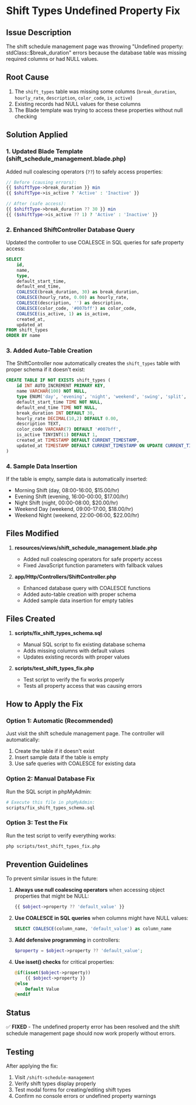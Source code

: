 # Shift Types Undefined Property Fix

## Issue Description
The shift schedule management page was throwing "Undefined property: stdClass::$break_duration" errors because the database table was missing required columns or had NULL values.

## Root Cause
1. The `shift_types` table was missing some columns (`break_duration`, `hourly_rate`, `description`, `color_code`, `is_active`)
2. Existing records had NULL values for these columns
3. The Blade template was trying to access these properties without null checking

## Solution Applied

### 1. Updated Blade Template (shift_schedule_management.blade.php)
Added null coalescing operators (`??`) to safely access properties:

```php
// Before (causing errors):
{{ $shiftType->break_duration }} min
{{ $shiftType->is_active ? 'Active' : 'Inactive' }}

// After (safe access):
{{ $shiftType->break_duration ?? 30 }} min
{{ ($shiftType->is_active ?? 1) ? 'Active' : 'Inactive' }}
```

### 2. Enhanced ShiftController Database Query
Updated the controller to use COALESCE in SQL queries for safe property access:

```sql
SELECT 
    id,
    name,
    type,
    default_start_time,
    default_end_time,
    COALESCE(break_duration, 30) as break_duration,
    COALESCE(hourly_rate, 0.00) as hourly_rate,
    COALESCE(description, '') as description,
    COALESCE(color_code, '#007bff') as color_code,
    COALESCE(is_active, 1) as is_active,
    created_at,
    updated_at
FROM shift_types 
ORDER BY name
```

### 3. Added Auto-Table Creation
The ShiftController now automatically creates the `shift_types` table with proper schema if it doesn't exist:

```sql
CREATE TABLE IF NOT EXISTS shift_types (
    id INT AUTO_INCREMENT PRIMARY KEY,
    name VARCHAR(100) NOT NULL,
    type ENUM('day', 'evening', 'night', 'weekend', 'swing', 'split', 'rotating') DEFAULT 'day',
    default_start_time TIME NOT NULL,
    default_end_time TIME NOT NULL,
    break_duration INT DEFAULT 30,
    hourly_rate DECIMAL(10,2) DEFAULT 0.00,
    description TEXT,
    color_code VARCHAR(7) DEFAULT '#007bff',
    is_active TINYINT(1) DEFAULT 1,
    created_at TIMESTAMP DEFAULT CURRENT_TIMESTAMP,
    updated_at TIMESTAMP DEFAULT CURRENT_TIMESTAMP ON UPDATE CURRENT_TIMESTAMP
)
```

### 4. Sample Data Insertion
If the table is empty, sample data is automatically inserted:

- Morning Shift (day, 08:00-16:00, $15.00/hr)
- Evening Shift (evening, 16:00-00:00, $17.00/hr)
- Night Shift (night, 00:00-08:00, $20.00/hr)
- Weekend Day (weekend, 09:00-17:00, $18.00/hr)
- Weekend Night (weekend, 22:00-06:00, $22.00/hr)

## Files Modified

1. **resources/views/shift_schedule_management.blade.php**
   - Added null coalescing operators for safe property access
   - Fixed JavaScript function parameters with fallback values

2. **app/Http/Controllers/ShiftController.php**
   - Enhanced database query with COALESCE functions
   - Added auto-table creation with proper schema
   - Added sample data insertion for empty tables

## Files Created

1. **scripts/fix_shift_types_schema.sql**
   - Manual SQL script to fix existing database schema
   - Adds missing columns with default values
   - Updates existing records with proper values

2. **scripts/test_shift_types_fix.php**
   - Test script to verify the fix works properly
   - Tests all property access that was causing errors

## How to Apply the Fix

### Option 1: Automatic (Recommended)
Just visit the shift schedule management page. The controller will automatically:
1. Create the table if it doesn't exist
2. Insert sample data if the table is empty
3. Use safe queries with COALESCE for existing data

### Option 2: Manual Database Fix
Run the SQL script in phpMyAdmin:
```bash
# Execute this file in phpMyAdmin:
scripts/fix_shift_types_schema.sql
```

### Option 3: Test the Fix
Run the test script to verify everything works:
```bash
php scripts/test_shift_types_fix.php
```

## Prevention Guidelines

To prevent similar issues in the future:

1. **Always use null coalescing operators** when accessing object properties that might be NULL:
   ```php
   {{ $object->property ?? 'default_value' }}
   ```

2. **Use COALESCE in SQL queries** when columns might have NULL values:
   ```sql
   SELECT COALESCE(column_name, 'default_value') as column_name
   ```

3. **Add defensive programming** in controllers:
   ```php
   $property = $object->property ?? 'default_value';
   ```

4. **Use isset() checks** for critical properties:
   ```php
   @if(isset($object->property))
       {{ $object->property }}
   @else
       Default Value
   @endif
   ```

## Status
✅ **FIXED** - The undefined property error has been resolved and the shift schedule management page should now work properly without errors.

## Testing
After applying the fix:
1. Visit `/shift-schedule-management` 
2. Verify shift types display properly
3. Test modal forms for creating/editing shift types
4. Confirm no console errors or undefined property warnings
